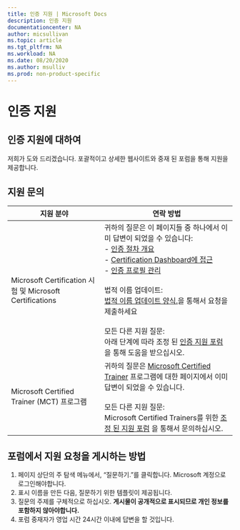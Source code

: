 ```yaml
---
title: 인증 지원 | Microsoft Docs
description: 인증 지원
documentationcenter: NA
author: micsullivan
ms.topic: article
ms.tgt_pltfrm: NA
ms.workload: NA
ms.date: 08/20/2020
ms.author: msulliv
ms.prod: non-product-specific
---
```

# 인증 지원

## 인증 지원에 대하여

저희가 도와 드리겠습니다. 포괄적이고 상세한 웹사이트와 중재 된 포럼을 통해 지원을 제공합니다. 

## 지원 문의

| 지원 분야 | 연락 방법 |
| ------------- | --- |
| Microsoft Certification 시험 및 Microsoft Certifications | 귀하의 질문은 이 페이지들 중 하나에서 이미 답변이 되었을 수 있습니다:<br/> - [인증 절차 개요](/learn/certifications/certification-process-overview)<br/>- [Certification Dashboard에 접근](/learn/certifications/access-certification-dashboard) <br/>- [인증 프로필 관리](/learn/certifications/manage-certification-profile)<br/><br/>법적 이름 업데이트:<br/>[법적 이름 업데이트 양식.](https://support.microsoft.com/en-us/supportrequestform/de16815f-2fa5-576e-4946-70cae21a4eeb)을 통해서 요청을 제출하세요<br/><br/>모든 다른 지원 질문:<br/>아래 단계에 따라 조정 된 [인증 지원 포럼](https://aka.ms/MCPForum)을 통해 도움을 받으십시오. |
| Microsoft Certified Trainer (MCT) 프로그램 | 귀하의 질문은 [Microsoft Certified Trainer](/learn/certifications/mct-certification) 프로그램에 대한 페이지에서 이미 답변이 되었을 수 있습니다. <br/><br/>모든 다른 지원 질문:<br/>Microsoft Certified Trainers를 위한 [조정 된 지원 포럼](https://trainingsupport.microsoft.com/en-us/tcmct/forum?sort=LastReplyDate&dir=Desc&tab=All&status=all&mod=&modAge=&advFil=&postedAfter=&postedBefore=&threadType=All&isFilterExpanded=false&page=1) 을 통해서 문의하십시오. |

## 포럼에서 지원 요청을 게시하는 방법

1. 페이지 상단의 주 탐색 메뉴에서, “질문하기.”를 클릭합니다. Microsoft 계정으로 로그인해야합니다.
2. 표시 이름을 만든 다음, 질문하기 위한 템플릿이 제공됩니다. 
3. 질문의 주제를 구체적으로 하십시오. **게시물이 공개적으로 표시되므로 개인 정보를 포함하지 않아야합니다.**
4. 포럼 중재자가 영업 시간 24시간 이내에 답변을 할 것입니다.
